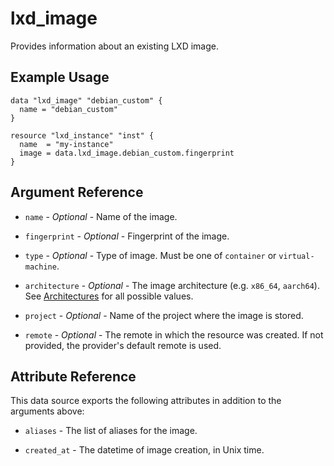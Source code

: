 # lxd_image

Provides information about an existing LXD image.

## Example Usage

```hcl
data "lxd_image" "debian_custom" {
  name = "debian_custom"
}

resource "lxd_instance" "inst" {
  name  = "my-instance"
  image = data.lxd_image.debian_custom.fingerprint
}
```

## Argument Reference

* `name` - *Optional* - Name of the image.

* `fingerprint` - *Optional* - Fingerprint of the image.

* `type` - *Optional* - Type of image. Must be one of `container` or `virtual-machine`.

* `architecture` - *Optional* - The image architecture (e.g. `x86_64`, `aarch64`). See [Architectures](https://documentation.ubuntu.com/lxd/latest/architectures/) for all possible values.

* `project` - *Optional* - Name of the project where the image is stored.

* `remote` - *Optional* - The remote in which the resource was created. If
  not provided, the provider's default remote is used.

## Attribute Reference

This data source exports the following attributes in addition to the arguments above:

* `aliases` - The list of aliases for the image.

* `created_at` - The datetime of image creation, in Unix time.
